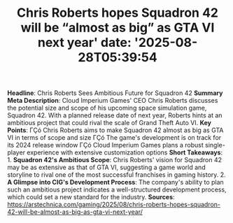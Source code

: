 ﻿---
title: "Chris Roberts hopes Squadron 42 will be “almost as big” as GTA VI next year'
date: '2025-08-28T05:39:54"
category: "Markets"
summary: ""
slug: "chris roberts hopes squadron 42 will be almost as big as gta"
source_urls:
  - "https://arstechnica.com/gaming/2025/08/chris-roberts-hopes-squadron-42-will-be-almost-as-big-as-gta-vi-next-year/"
seo:
  title: "Chris Roberts hopes Squadron 42 will be “almost as big” as GTA VI next year | Hash n Hedge'
  description: '"
  keywords: ["news", "markets", "brief"]
---
**Headline**: Chris Roberts Sees Ambitious Future for Squadron 42  **Summary Meta Description**: Cloud Imperium Games' CEO Chris Roberts discusses the potential size and scope of his upcoming space simulation game, Squadron 42. With a planned release date of next year, Roberts hints at an ambitious project that could rival the scale of Grand Theft Auto VI.  **Key Points**:  ΓÇó Chris Roberts aims to make Squadron 42 almost as big as GTA VI in terms of scope and size ΓÇó The game's development is on track for its 2024 release window ΓÇó Cloud Imperium Games plans a robust single-player experience with extensive customization options  **Short Takeaways**:  1. **Squadron 42's Ambitious Scope**: Chris Roberts' vision for Squadron 42 may be as extensive as that of GTA VI, suggesting a game world and storyline to rival one of the most successful franchises in gaming history. 2. **A Glimpse into CIG's Development Process**: The company's ability to plan such an ambitious project indicates a well-structured development process, which could set a new standard for the industry.  **Sources**:  https://arstechnica.com/gaming/2025/08/chris-roberts-hopes-squadron-42-will-be-almost-as-big-as-gta-vi-next-year/ 
